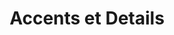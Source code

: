 ---
title: "Accents et Details"
url: /locust-valley/accents-et-details/
shop: interior decoration
---
